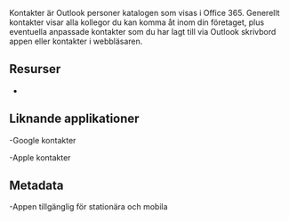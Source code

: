 
Kontakter är Outlook personer katalogen som visas i Office 365.
Generellt kontakter visar alla kollegor du kan komma åt inom din
företaget, plus eventuella anpassade kontakter som du har lagt till via Outlook skrivbord
appen eller kontakter i webbläsaren.

Resurser
---------

-   

Liknande applikationer
--------------------

-Google kontakter

-Apple kontakter

Metadata
--------

-Appen tillgänglig för stationära och mobila
